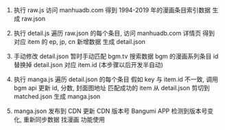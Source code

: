 1. 执行 raw.js
   访问 manhuadb.com
   得到 1994-2019 年的漫画条目索引数据
   生成 raw.json

2. 执行 detail.js
   遍历 raw.json 的每个条目, 访问 manhuadb.com 详情页
   得到对应 item 的 ep, jp, cn 新增数据
   生成 detail.json

3. 手动修改 detail.json
   暂时手动匹配 bgm.tv 搜索数据
   bgm 的漫画系列条目 id 替换掉 detail.json 对应 item.id
   (本步骤以后开发半自动)

4. 执行 manga.js
   遍历 detail.json 的每个条目
   假如 key 与 item.id 不一致, 调用 bgm api 更新 id, 分数, 封面图地址
   匹配成功的 item 从 detail.json 剪切到 matched.json
   生成 manga.json

5. manga.json 发布到 CDN
   更新 CDN 版本号
   Bangumi APP 检测到版本号变化, 重新同步数据
   找漫画 功能使用
